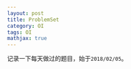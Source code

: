 ```yaml
---
layout: post
title: ProblemSet
category: OI
tags: OI
mathjax: true
---
```


记录一下每天做过的题目，始于`2018/02/05`。

<!--more-->
